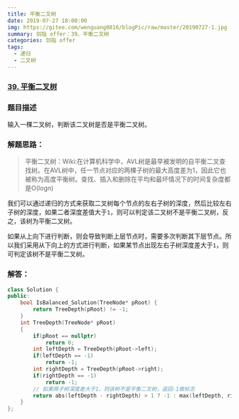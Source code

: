 ```yaml
---
title: 平衡二叉树
date: 2019-07-27 18:00:00
img: https://gitee.com/wenguang0816/blogPic/raw/master/20190727-1.jpg
summary: 剑指 offer：39、平衡二叉树
categories: 剑指 offer
tags:
  - 递归
  - 二叉树
---
```

### [39\. 平衡二叉树](https://www.nowcoder.com/practice/8b3b95850edb4115918ecebdf1b4d222?tpId=13&tqId=11192&tPage=1&rp=1&ru=/ta/coding-interviews&qru=/ta/coding-interviews/question-ranking)

### 题目描述
输入一棵二叉树，判断该二叉树是否是平衡二叉树。

### 解题思路：
> 平衡二叉树：Wiki:在计算机科学中，AVL树是最早被发明的自平衡二叉查找树。在AVL树中，任一节点对应的两棵子树的最大高度差为1，因此它也被称为高度平衡树。查找、插入和删除在平均和最坏情况下的时间复杂度都是O(logn)

我们可以通过递归的方式来获取二叉树每个节点的左右子树的深度，然后比较左右子树的深度，如果二者深度差值大于`1`，则可以判定该二叉树不是平衡二叉树，反之，该树为平衡二叉树。

如果从上向下进行判断，则会导致判断上层节点时，需要多次判断其下层节点。所以我们采用从下向上的方式进行判断，如果某节点出现左右子树深度差大于`1`，则可判定该树不是平衡二叉树。

### 解答：
```cpp
class Solution {
public:
    bool IsBalanced_Solution(TreeNode* pRoot) {
        return TreeDepth(pRoot) != -1;
    }
    int TreeDepth(TreeNode* pRoot)
    {
        if(pRoot == nullptr)
            return 0;
        int leftDepth = TreeDepth(pRoot->left);
        if(leftDepth == -1)
            return -1;
        int rightDepth = TreeDepth(pRoot->right);
        if(rightDepth == -1)
            return -1;
        // 如果两子树深度差大于1，则该树不是平衡二叉树，返回-1做标志
        return abs(leftDepth - rightDepth) > 1 ? -1 : max(leftDepth, rightDepth) + 1;
    }
};
```
